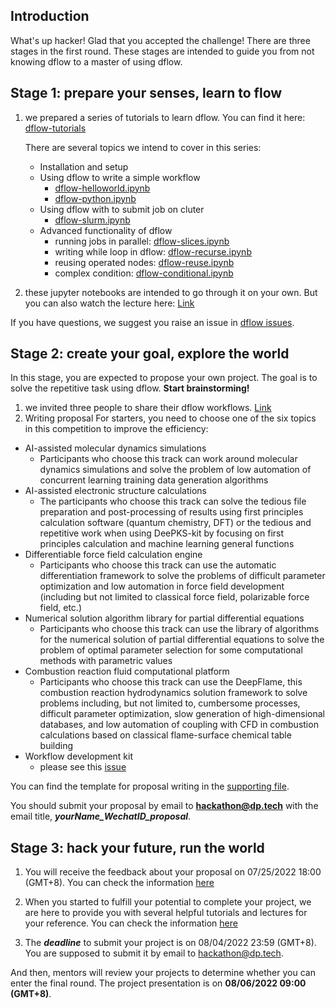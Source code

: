 ## Introduction 
What's up hacker! Glad that you accepted the challenge! 
There are three stages in the first round. These stages are intended to guide you from not knowing dflow to a master of using dflow. 

## Stage 1: prepare your senses, learn to flow
1. we prepared a series of tutorials to learn dflow. You can find it here: [dflow-tutorials](https://github.com/deepmodeling/dflow/tree/master/tutorials)

    There are several topics we intend to cover in this series:
    - Installation and setup 
    - Using dflow to write a simple workflow 
        - [dflow-helloworld.ipynb](https://github.com/deepmodeling/dflow/blob/master/tutorials/dflow-helloworld.ipynb)
        - [dflow-python.ipynb](https://github.com/deepmodeling/dflow/blob/master/tutorials/dflow-python.ipynb)
    - Using dflow with to submit job on cluter
        - [dflow-slurm.ipynb](https://github.com/deepmodeling/dflow/blob/master/tutorials/dflow-slurm.ipynb)
    - Advanced functionality of dflow
        - running jobs in parallel: [dflow-slices.ipynb](https://github.com/deepmodeling/dflow/blob/master/tutorials/dflow-slices.ipynb)
        - writing while loop in dflow: [dflow-recurse.ipynb](https://github.com/deepmodeling/dflow/blob/master/tutorials/dflow-recurse.ipynb)
        - reusing operated nodes: [dflow-reuse.ipynb](https://github.com/deepmodeling/dflow/blob/master/tutorials/dflow-reuse.ipynb)
        - complex condition: [dflow-conditional.ipynb](https://github.com/deepmodeling/dflow/blob/master/tutorials/dflow-conditional.ipynb)
2. these jupyter notebooks are intended to go through it on your own. But you can also watch the lecture here: [Link](https://github.com/deepmodeling-activity/hackathon2022)

If you have questions, we suggest you raise an issue in [dflow issues](https://github.com/deepmodeling/dflow/issues). 


## Stage 2: create your goal, explore the world 
In this stage, you are expected to propose your own project. The goal is to solve the repetitive task using dflow. **Start brainstorming!**
1. we invited three people to share their dflow workflows. [Link](https://github.com/deepmodeling-activity/hackathon2022)
2. Writing proposal
For starters, you need to choose one of the six topics in this competition to improve the efficiency:
- AI-assisted molecular dynamics simulations
   - Participants who choose this track can work around molecular dynamics simulations and solve the problem of low automation of concurrent learning training data generation algorithms
- AI-assisted electronic structure calculations
   - The participants who choose this track can solve the tedious file preparation and post-processing of results using first principles calculation software (quantum chemistry, DFT) or the tedious and repetitive work when using DeePKS-kit by focusing on first principles calculation and machine learning general functions
- Differentiable force field calculation engine
   - Participants who choose this track can use the automatic differentiation framework to solve the problems of difficult parameter optimization and low automation in force field development (including but not limited to classical force field, polarizable force field, etc.)
- Numerical solution algorithm library for partial differential equations
    - Participants who choose this track can use the library of algorithms for the numerical solution of partial differential equations to solve the problem of optimal parameter selection for some computational methods with parametric values
- Combustion reaction fluid computational platform
   - Participants who choose this track can use the DeepFlame, this combustion reaction hydrodynamics solution framework to solve problems including, but not limited to, cumbersome processes, difficult parameter optimization, slow generation of high-dimensional databases, and low automation of coupling with CFD in combustion calculations based on classical flame-surface chemical table building
- Workflow development kit 
    - please see this [issue](https://github.com/deepmodeling/dflow/issues/34)
   
You can find the template for proposal writing in the [supporting file](https://github.com/deepmodeling-activity/hackathon2022/blob/main/supporting/proposal_writing_template.md). 

You should submit your proposal by email to **hackathon@dp.tech** with the email title, ***yourName_WechatID_proposal***.

## Stage 3: hack your future, run the world
1. You will receive the feedback about your proposal on 07/25/2022 18:00 (GMT+8). You can check the information [here](https://github.com/deepmodeling-activity/hackathon2022)

2. When you started to fulfill your potential to complete your project, we are here to provide you with several helpful tutorials and lectures for your reference. You can check the information [here](https://github.com/deepmodeling-activity/hackathon2022)

3. The ***deadline*** to submit your project is on 08/04/2022 23:59 (GMT+8). You are supposed to submit it by email to hackathon@dp.tech.

And then, mentors will review your projects to determine whether you can enter the final round. The project presentation is on **08/06/2022 09:00 (GMT+8)**. 


